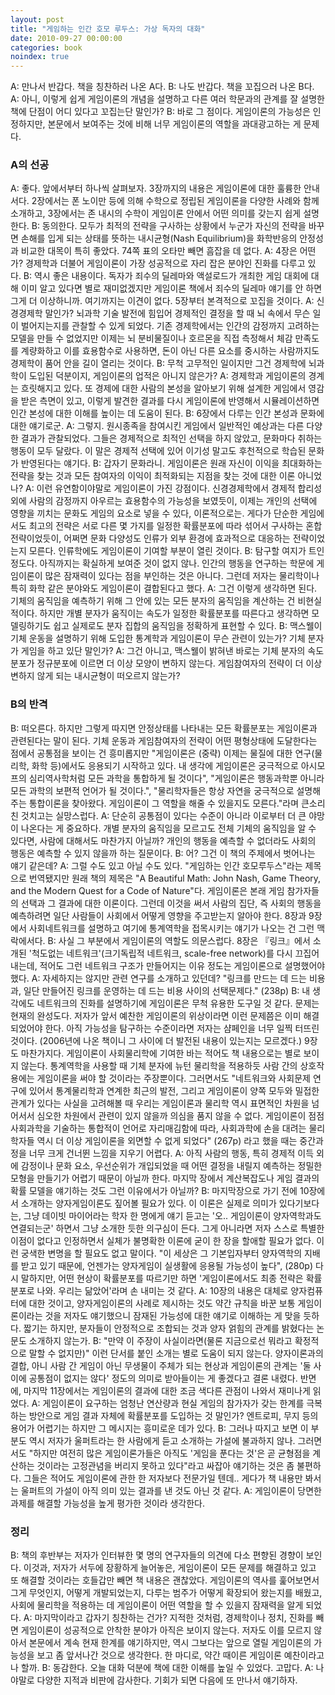 ```yaml
---
layout: post
title: "게임하는 인간 호모 루두스: 가상 독자의 대화"
date: 2010-09-27 00:00:00
categories: book
noindex: true
---
```


A: 만나서 반갑다. 책을 칭찬하러 나온 A다.
B: 나도 반갑다. 책을 꼬집으러 나온 B다.
A: 아니, 이렇게 쉽게 게임이론의 개념을 설명하고 다른 여러 학문과의 관계를 잘 설명한 책에 단점이 어디 있다고 꼬집는단 말인가?
B: 바로 그 점이다. 게임이론의 가능성은 인정하지만, 본문에서 보여주는 것에 비해 너무 게임이론의 역할을 과대광고하는 게 문제다.

### A의 선공

A: 좋다. 앞에서부터 하나씩 살펴보자. 3장까지의 내용은 게임이론에 대한 훌륭한 안내서다. 2장에서는 폰 노이만 등에 의해 수학으로 정립된 게임이론을 다양한 사례와 함께 소개하고, 3장에서는 존 내시의 수학이 게임이론 안에서 어떤 의미를 갖는지 쉽게 설명한다.
B: 동의한다. 모두가 최적의 전략을 구사하는 상황에서 누군가 자신의 전략을 바꾸면 손해를 입게 되는 상태를 뜻하는 내시균형(Nash Equilibrium)을 화학반응의 안정성과 비교한 대목이 특히 좋았다. 74쪽 표의 오타만 빼면 흠잡을 데 없다.
A: 4장은 어떤가? 경제학과 더불어 게임이론이 가장 성공적으로 자리 잡은 분야인 진화를 다루고 있다.
B: 역시 좋은 내용이다. 독자가 죄수의 딜레마와 액설로드가 개최한 게임 대회에 대해 이미 알고 있다면 별로 재미없겠지만 게임이론 책에서 죄수의 딜레마 얘기를 안 하면 그게 더 이상하니까. 여기까지는 이견이 없다. 5장부터 본격적으로 꼬집을 것이다.
A: 신경경제학 말인가? 뇌과학 기술 발전에 힘입어 경제적인 결정을 할 때 뇌 속에서 무슨 일이 벌어지는지를 관찰할 수 있게 되었다. 기존 경제학에서는 인간의 감정까지 고려하는 모델을 만들 수 없었지만 이제는 뇌 분비물질이나 호르몬을 직접 측정해서 체감 만족도를 계량화하고 이를 효용함수로 사용하면, 돈이 아닌 다른 요소를 중시하는 사람까지도 경제학이 품어 안을 길이 열리는 것이다.
B: 무척 고무적인 일이지만 그건 경제학에 뇌과학이 도입된 덕분이지, 게임이론의 업적은 아니지 않은가?
A: 경제학과 게임이론의 경계는 흐릿해지고 있다. 또 경제에 대한 사람의 본성을 알아보기 위해 설계한 게임에서 영감을 받은 측면이 있고, 이렇게 발견한 결과를 다시 게임이론에 반영해서 시뮬레이션하면 인간 본성에 대한 이해를 높이는 데 도움이 된다.
B: 6장에서 다루는 인간 본성과 문화에 대한 얘기로군.
A: 그렇지. 원시종족을 참여시킨 게임에서 일반적인 예상과는 다른 다양한 결과가 관찰되었다. 그들은 경제적으로 최적인 선택을 하지 않았고, 문화마다 취하는 행동이 모두 달랐다. 이 말은 경제적 선택에 있어 이기성 말고도 후천적으로 학습된 문화가 반영된다는 얘기다.
B: 갑자기 문화라니. 게임이론은 원래 자신이 이익을 최대화하는 전략을 찾는 것과 모든 참여자의 이익이 최적화되는 지점을 찾는 것에 대한 이론 아니었나?
A: 이런 유연함이야말로 게임이론이 가진 강점이다. 신경경제학에서 경제적 합리성 외에 사람의 감정까지 아우르는 효용함수의 가능성을 보였듯이, 이제는 개인의 선택에 영향을 끼치는 문화도 게임의 요소로 넣을 수 있다, 이론적으로는. 게다가 단순한 게임에서도 최고의 전략은 서로 다른 몇 가지를 일정한 확률분포에 따라 섞어서 구사하는 혼합전략이었듯이, 어쩌면 문화 다양성도 인류가 외부 환경에 효과적으로 대응하는 전략이었는지 모른다. 인류학에도 게임이론이 기여할 부분이 열린 것이다.
B: 탐구할 여지가 트인 정도다. 아직까지는 확실하게 보여준 것이 없지 않나. 인간의 행동을 연구하는 학문에 게임이론이 많은 잠재력이 있다는 점을 부인하는 것은 아니다. 그런데 저자는 물리학이나 특히 화학 같은 분야와도 게임이론이 결합된다고 했다.
A: 그건 이렇게 생각하면 된다. 기체의 움직임을 예측하기 위해 그 안에 있는 모든 분자의 움직임을 계산하는 건 비현실적이다. 하지만 개별 분자가 움직이는 속도가 일정한 확률분포를 따른다고 생각하면 모델링하기도 쉽고 실제로도 분자 집합의 움직임을 정확하게 표현할 수 있다.
B: 맥스웰이 기체 운동을 설명하기 위해 도입한 통계학과 게임이론이 무슨 관련이 있는가? 기체 분자가 게임을 하고 있단 말인가?
A: 그건 아니고, 맥스웰이 밝혀낸 바로는 기체 분자의 속도 분포가 정규분포에 이르면 더 이상 모양이 변하지 않는다. 게임참여자의 전략이 더 이상 변하지 않게 되는 내시균형이 떠오르지 않는가?

### B의 반격

B: 떠오른다. 하지만 그렇게 따지면 안정상태를 나타내는 모든 확률분포는 게임이론과 관련된다는 말이 된다. 기체 운동과 게임참여자의 전략이 어떤 평형상태에 도달한다는 점에서 공통점을 보이는 건 흥미롭지만 "게임이론은 (중략) 이제는 물질에 대한 연구(물리학, 화학 등)에서도 응용되기 시작하고 있다. 내 생각에 게임이론은 궁극적으로 아시모프의 심리역사학처럼 모든 과학을 통합하게 될 것이다", "게임이론은 행동과학뿐 아니라 모든 과학의 보편적 언어가 될 것이다.", "물리학자들은 항상 자연을 궁극적으로 설명해주는 통합이론을 찾아왔다. 게임이론이 그 역할을 해줄 수 있을지도 모른다."라며 큰소리친 것치고는 실망스럽다.
A: 단순히 공통점이 있다는 수준이 아니라 이로부터 더 큰 야망이 나온다는 게 중요하다. 개별 분자의 움직임을 모르고도 전체 기체의 움직임을 알 수 있다면, 사람에 대해서도 마찬가지 아닐까? 개인의 행동을 예측할 수 없더라도 사회의 행동은 예측할 수 있지 않을까 하는 질문이다.
B: 어? 그건 이 책의 주제에서 벗어나는 얘기 같은데?
A: 그럴 수도 있고 아닐 수도 있다. "게임하는 인간 호모루두스"라는 제목으로 번역됐지만 원래 책의 제목은 "A Beautiful Math: John Nash, Game Theory, and the Modern Quest for a Code of Nature"다. 게임이론은 본래 게임 참가자들의 선택과 그 결과에 대한 이론이다. 그런데 이것을 써서 사람의 집단, 즉 사회의 행동을 예측하려면 일단 사람들이 사회에서 어떻게 영향을 주고받는지 알아야 한다. 8장과 9장에서 사회네트워크를 설명하고 여기에 통계역학을 접목시키는 얘기가 나오는 건 그런 맥락에서다.
B: 사실 그 부분에서 게임이론의 역할도 의문스럽다. 8장은 『링크』에서 소개된 '척도없는 네트워크'(크기독립적 네트워크, scale-free network)를 다시 끄집어내는데, 적어도 그런 네트워크 구조가 만들어지는 이유 정도는 게임이론으로 설명했어야 했다.
A: 자세하지는 않지만 관련 연구를 소개하고 있던데? "링크를 만드는 데 드는 비용과, 일단 만들어진 링크를 운영하는 데 드는 비용 사이의 선택문제다." (238p)
B: 내 생각에도 네트워크의 진화를 설명하기에 게임이론은 무척 유용한 도구일 것 같다. 문제는 현재의 완성도다. 저자가 앞서 예찬한 게임이론의 위상이라면 이런 문제쯤은 이미 해결되었어야 한다. 아직 가능성을 탐구하는 수준이라면 저자는 샴페인을 너무 일찍 터뜨린 것이다. (2006년에 나온 책이니 그 사이에 더 발전된 내용이 있는지는 모르겠다.) 9장도 마찬가지다. 게임이론이 사회물리학에 기여한 바는 적어도 책 내용으로는 별로 보이지 않는다. 통계역학을 사용할 때 기체 분자에 뉴턴 물리학을 적용하듯 사람 간의 상호작용에는 게임이론을 써야 할 것이라는 주장뿐이다. 그러면서도 "네트워크와 사회문제 연구에 있어서 통계물리학과 연계한 최근의 발전, 그리고 게임이론이 양쪽 모두와 밀접한 관계가 있다는 사실을 고려해볼 때 우리는 게임이론과 물리학 역시 표면적인 차원을 넘어서서 심오한 차원에서 관련이 있지 않을까 의심을 품지 않을 수 없다. 게임이론이 점점 사회과학을 기술하는 통합적이 언어로 자리매김함에 따라, 사회과학에 손을 대려는 물리학자들 역시 더 이상 게임이론을 외면할 수 없게 되었다" (267p) 라고 했을 때는 중간과정을 너무 크게 건너뛴 느낌을 지우기 어렵다.
A: 아직 사람의 행동, 특히 경제적 이득 외에 감정이나 문화 요소, 우선순위가 개입되었을 때 어떤 결정을 내릴지 예측하는 정밀한 모형을 만들기가 어렵기 때문이 아닐까 한다. 마지막 장에서 계산복잡도나 게임 결과의 확률 모델을 얘기하는 것도 그런 이유에서가 아닐까?
B: 마지막장으로 가기 전에 10장에서 소개하는 양자게임이론도 짚어볼 필요가 있다. 이 이론은 실제로 의미가 있다기보다는, 그냥 데이빗 마이어라는 학자 한 명에게 얘기 듣고는 '오.. 게임이론이 양자역학과도 연결되는군' 하면서 그냥 소개한 듯한 의구심이 든다. 그게 아니라면 저자 스스로 특별한 이점이 없다고 인정하면서 실체가 불명확한 이론에 굳이 한 장을 할애할 필요가 없다. 이런 궁색한 변명을 할 필요도 없고 말이다. "이 세상은 그 기본입자부터 양자역학의 지배를 받고 있기 때문에, 언젠가는 양자게임이 실생활에 응용될 가능성이 높다", (280p) 다시 말하지만, 어떤 현상이 확률분포를 따르기만 하면 '게임이론에서도 최종 전략은 확률분포로 나와. 우리는 닮았어'라며 손 내미는 것 같다.
A: 10장의 내용은 대체로 양자컴퓨터에 대한 것이고, 양자게임이론의 사례로 제시하는 것도 약간 규칙을 바꾼 보통 게임이론이라는 것을 저자도 얘기했으니 잠재된 가능성에 대한 얘기로 이해하는 게 맞을 듯하다. 짧기는 하지만, 분자들이 안정적으로 조합되는 것과 양자 얽힘의 관계를 밝혔다는 논문도 소개하지 않는가.
B: "만약 이 주장이 사실이라면(물론 지금으로선 뭐라고 확정적으로 말할 수 없지만)" 이런 단서를 붙인 소개는 별로 도움이 되지 않는다. 양자이론과의 결합, 아니 사람 간 게임이 아닌 무생물이 주체가 되는 현상과 게임이론의 관계는 '둘 사이에 공통점이 없지는 않다' 정도의 의미로 받아들이는 게 좋겠다고 결론 내렸다. 반면에, 마지막 11장에서는 게임이론의 결과에 대한 조금 색다른 관점이 나와서 재미나게 읽었다.
A: 게임이론이 요구하는 엄청난 연산량과 현실 게임의 참가자가 갖는 한계를 극복하는 방안으로 게임 결과 자체에 확률분포를 도입하는 것 말인가? 엔트로피, 무지 등의 용어가 어렵기는 하지만 그 메시지는 흥미로운 데가 있다.
B: 그러나 따지고 보면 이 부분도 역시 저자가 울퍼트라는 한 사람에게 듣고 소개하는 가설에 불과하지 않나. 그러면서도 "하지만 여전히 많은 게임이론가들은 아직도 '게임을 푼다는 것'은 곧 균형점을 계산하는 것이라는 고정관념을 버리지 못하고 있다"라고 싸잡아 얘기하는 것은 좀 불편하다. 그들은 적어도 게임이론에 관한 한 저자보다 전문가일 텐데.. 게다가 책 내용만 봐서는 울퍼트의 가설이 아직 의미 있는 결과를 낸 것도 아닌 것 같다.
A: 게임이론이 당면한 과제를 해결할 가능성을 높게 평가한 것이라 생각한다.

### 정리

B: 책의 후반부는 저자가 인터뷰한 몇 명의 연구자들의 의견에 다소 편향된 경향이 보인다. 이것과, 저자가 서두에 장황하게 늘어놓은, 게임이론이 모든 문제를 해결하고 있고 또 해결할 것이라는 호들갑만 빼면 책 내용은 괜찮았다. 게임이론의 역사를 훑어보면서 그게 무엇인지, 어떻게 개발되었는지, 다루는 범주가 어떻게 확장되어 왔는지를 배웠고, 사회에 물리학을 적용하는 데 게임이론이 어떤 역할을 할 수 있을지 잠재력을 알게 되었다.
A: 마지막이라고 갑자기 칭찬하는 건가? 지적한 것처럼, 경제학이나 정치, 진화를 빼면 게임이론이 성공적으로 안착한 분야가 아직은 보이지 않는다. 저자도 이를 모르지 않아서 본문에서 계속 현재 한계를 얘기하지만, 역시 그보다는 앞으로 열릴 게임이론의 가능성을 보고 좀 앞서나간 것으로 생각한다. 한 마디로, 약간 때이른 게임이론 예찬이라고나 할까.
B: 동감한다. 오늘 대화 덕분에 책에 대한 이해를 높일 수 있었다. 고맙다.
A: 나야말로 다양한 지적과 비판에 감사한다. 기회가 되면 다음에 또 만나서 얘기하자.